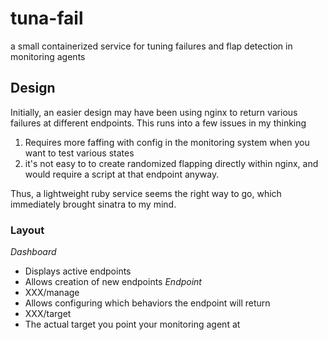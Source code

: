 # tuna-fail
a small containerized service for tuning failures and flap detection in monitoring agents

## Design
Initially, an easier design may have been using nginx to return various failures at different endpoints. This runs into a few issues in my thinking

1) Requires more faffing with config in the monitoring system when you want to test various states
2) it's not easy to to create randomized flapping directly within nginx, and would require a script at that endpoint anyway.

Thus, a lightweight ruby service seems the right way to go, which immediately brought sinatra to my mind.



### Layout
*Dashboard*
 * Displays active endpoints
 * Allows creation of new endpoints
*Endpoint*
 * XXX/manage
  * Allows configuring which behaviors the endpoint will return
 * XXX/target
  * The actual target you point your monitoring agent at

